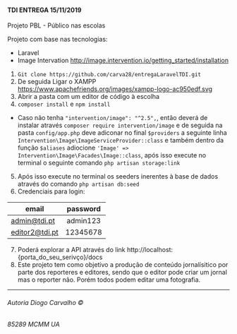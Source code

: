 #### TDI ENTREGA 15/11/2019

Projeto PBL - Público nas escolas 

Projeto com base nas tecnologias:
+ Laravel
+ Image Intervation http://image.intervention.io/getting_started/installation

1. `Git clone https://github.com/carva28/entregaLaravelTDI.git`
2. De seguida Ligar o XAMPP https://www.apachefriends.org/images/xampp-logo-ac950edf.svg
3. Abrir a pasta com um editor de código à escolha
4. `composer install` e `npm install`
+ Caso não tenha `"intervention/image": "^2.5",`, então deverá de instalar através `composer require intervention/image` e de seguida na pasta `config/app.php` deve adiconar no final `$providers` a seguinte linha `Intervention\Image\ImageServiceProvider::class` e também  dentro da função `$aliases` adiocione `'Image' => Intervention\Image\Facades\Image::class`, após isso execute no terminal o seguinte comando `php artisan storage:link`
5. Após isso execute no terminal os seeders inerentes à base de dados através do comando `php artisan db:seed`
6. Credenciais para login:
    

| email        | password  | 
| ------------- |:-------------:| 
| admin@tdi.pt     | admin123 |
| editor2@tdi.pt    | 12345678 |


7. Poderá explorar a API através do link http://localhost:{porta_do_seu_serivço}/docs
8. Este projeto tem como objetivo a produção de conteúdo jornalísitico por parte dos reporteres e editores, sendo que o editor pode criar um jornal mas o reporter não. Porém todos podem editar uma fotografia.
___
###### Autoria Diogo Carvalho ©  
###### 85289 MCMM UA
